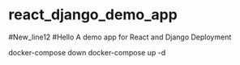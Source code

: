 # react_django_demo_app
#New_line12
#Hello 
A demo app for React and Django Deployment

docker-compose down
docker-compose up -d
